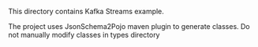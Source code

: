 This directory contains Kafka Streams example.

The project uses JsonSchema2Pojo maven plugin to generate classes.
Do not manually modify classes in types directory 